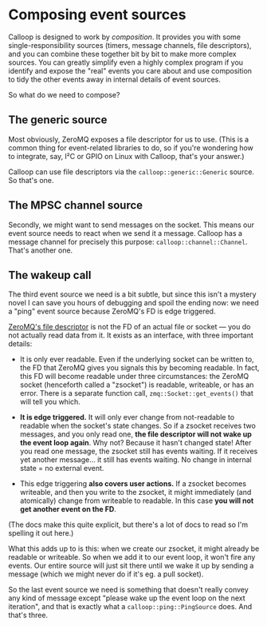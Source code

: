 # Composing event sources
Calloop is designed to work by *composition*. It provides you with some single-responsibility sources (timers, message channels, file descriptors), and you can combine these together bit by bit to make more complex sources. You can greatly simplify even a highly complex program if you identify and expose the "real" events you care about and use composition to tidy the other events away in internal details of event sources.

So what do we need to compose?

## The generic source

Most obviously, ZeroMQ exposes a file descriptor for us to use. (This is a common thing for event-related libraries to do, so if you're wondering how to integrate, say, I²C or GPIO on Linux with Calloop, that's your answer.)

Calloop can use file descriptors via the `calloop::generic::Generic` source. So that's one.

## The MPSC channel source

Secondly, we might want to send messages on the socket. This means our event source needs to react when we send it a message. Calloop has a message channel for precisely this purpose: `calloop::channel::Channel`. That's another one.

## The wakeup call

The third event source we need is a bit subtle, but since this isn't a mystery novel I can save you hours of debugging and spoil the ending now: we need a "ping" event source because ZeroMQ's FD is edge triggered.

[ZeroMQ's file descriptor](http://api.zeromq.org/master:zmq-getsockopt#toc11) is not the FD of an actual file or socket — you do not actually read data from it. It exists as an interface, with three important details:

- It is only ever readable. Even if the underlying socket can be written to, the FD that ZeroMQ gives you signals this by becoming readable. In fact, this FD will become readable under three circumstances: the ZeroMQ socket (henceforth called a "zsocket") is readable, writeable, or has an error. There is a separate function call, `zmq::Socket::get_events()` that will tell you which.

- **It is edge triggered.** It will only ever change from not-readable to readable when the socket's state changes. So if a zsocket receives two messages, and you only read one, **the file descriptor will not wake up the event loop again**. Why not? Because it hasn't changed state! After you read one message, the zsocket still has events waiting. If it receives yet another message... it still has events waiting. No change in internal state = no external event.

- This edge triggering **also covers user actions.** If a zsocket becomes writeable, and then you write to the zsocket, it might immediately (and atomically) change from writeable to readable. In this case **you will not get another event on the FD**.

(The docs make this quite explicit, but there's a lot of docs to read so I'm spelling it out here.)

What this adds up to is this: when we create our zsocket, it might already be readable or writeable. So when we add it to our event loop, it won't fire any events. Our entire source will just sit there until we wake it up by sending a message (which we might never do if it's eg. a pull socket).

So the last event source we need is something that doesn't really convey any kind of message except "please wake up the event loop on the next iteration", and that is exactly what a `calloop::ping::PingSource` does. And that's three.